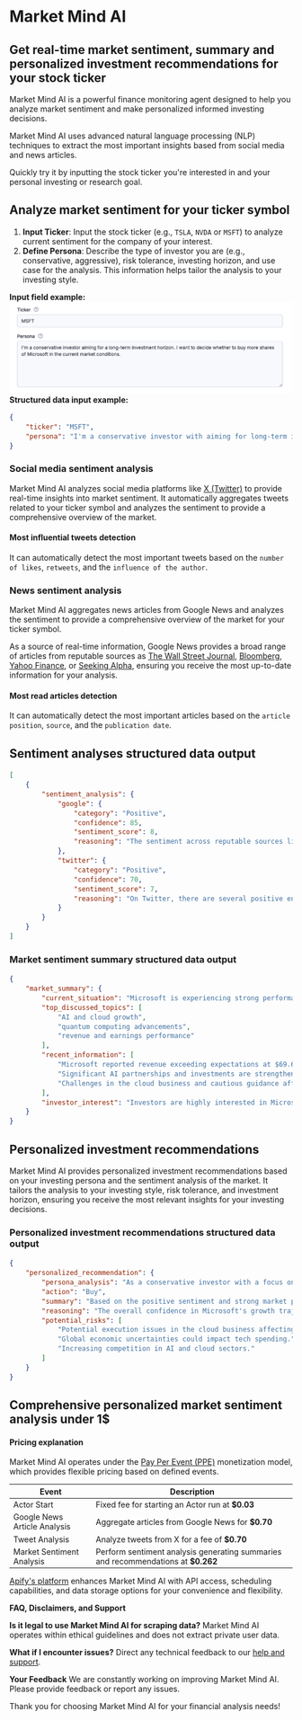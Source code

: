 # Market Mind AI

## Get real-time market sentiment, summary and personalized investment recommendations for your stock ticker

Market Mind AI is a powerful finance monitoring agent designed to help you analyze market sentiment and make personalized informed investing decisions.

Market Mind AI uses advanced natural language processing (NLP) techniques to extract the most important insights based from social media and news articles.

Quickly try it by inputting the stock ticker you're interested in and your personal investing or research goal.

## Analyze market sentiment for your ticker symbol

1.  **Input Ticker**: Input the stock ticker (e.g., `TSLA`, `NVDA` or `MSFT`) to analyze current sentiment for the company of your interest.
2.  **Define Persona**: Describe the type of investor you are (e.g., conservative, aggressive), risk tolerance, investing horizon, and use case for the analysis.
    This information helps tailor the analysis to your investing style.

**Input field example:**
![input fields example](./docs/img/input-fields-example.png)
**Structured data input example:**

```json
{
    "ticker": "MSFT",
    "persona": "I'm a conservative investor with aiming for long-term investment horizon. I want to decide whether to buy more shares of Microsoft in the current market conditions."
}
```

### Social media sentiment analysis

Market Mind AI analyzes social media platforms like [X (Twitter)](https://x.com/) to provide real-time insights into market sentiment. It automatically aggregates tweets related to your ticker symbol and analyzes the sentiment to provide a comprehensive overview of the market.

#### Most influential tweets detection

It can automatically detect the most important tweets based on the `number of likes`, `retweets`, and the `influence of the author`.

### News sentiment analysis

Market Mind AI aggregates news articles from Google News and analyzes the sentiment to provide a comprehensive overview of the market for your ticker symbol.

As a source of real-time information, Google News provides a broad range of articles from reputable sources as [The Wall Street Journal](https://www.wsj.com/), [Bloomberg](https://www.bloomberg.com/), [Yahoo Finance](https://finance.yahoo.com/), or [Seeking Alpha](https://seekingalpha.com/), ensuring you receive the most up-to-date information for your analysis.

#### Most read articles detection

It can automatically detect the most important articles based on the `article position`, `source`, and the `publication date`.

## Sentiment analyses structured data output

```json
[
    {
        "sentiment_analysis": {
            "google": {
                "category": "Positive",
                "confidence": 85,
                "sentiment_score": 8,
                "reasoning": "The sentiment across reputable sources like Forbes, Yahoo Finance, and Morningstar about Microsoft's recent financial performance, AI advancements, and strategic investments is largely positive. The company's revenue has beaten expectations, and there is bullish sentiment regarding its long-term growth potential, particularly in AI and cloud sectors."
            },
            "twitter": {
                "category": "Positive",
                "confidence": 70,
                "sentiment_score": 7,
                "reasoning": "On Twitter, there are several positive endorsements from finance and tech enthusiasts, praising Microsoft's advancements in quantum computing and AI. Many tweets express optimism about Microsoft's future performance although with slightly less authority compared to traditional media."
            }
        }
    }
]
```

### Market sentiment summary structured data output

```json
{
    "market_summary": {
        "current_situation": "Microsoft is experiencing strong performance in its AI and cloud sectors, with significant growth reported in these areas. However, there are concerns regarding execution challenges and supply constraints in the cloud unit.",
        "top_discussed_topics": [
            "AI and cloud growth",
            "quantum computing advancements",
            "revenue and earnings performance"
        ],
        "recent_information": [
            "Microsoft reported revenue exceeding expectations at $69.6 billion for Q2 2025.",
            "Significant AI partnerships and investments are strengthening their market position.",
            "Challenges in the cloud business and cautious guidance affected short-term sentiment."
        ],
        "investor_interest": "Investors are highly interested in Microsoft's AI initiatives and long-term growth potential, despite short-term challenges in other sectors."
    }
}
```

## Personalized investment recommendations

Market Mind AI provides personalized investment recommendations based on your investing persona and the sentiment analysis of the market. It tailors the analysis to your investing style, risk tolerance, and investment horizon, ensuring you receive the most relevant insights for your investing decisions.

### Personalized investment recommendations structured data output

```json
{
    "personalized_recommendation": {
        "persona_analysis": "As a conservative investor with a focus on long-term growth, stability and risk aversion are your priorities. You seek investments with predictable profitability and robust fundamentals.",
        "action": "Buy",
        "summary": "Based on the positive sentiment and strong market position, Microsoft presents a solid investment opportunity for long-term growth. The company's focus on AI and cloud services aligns with trends in tech innovation, offering stability and growth potential.",
        "reasoning": "The overall confidence in Microsoft's growth trajectory, especially in AI and cloud computing, matches your long-term investment goals. Given the positive sentiment and opportunities in AI, it is advised to increase your position in Microsoft, while monitoring its execution in cloud services.",
        "potential_risks": [
            "Potential execution issues in the cloud business affecting future growth.",
            "Global economic uncertainties could impact tech spending.",
            "Increasing competition in AI and cloud sectors."
        ]
    }
}
```

## Comprehensive personalized market sentiment analysis **under 1$**

#### Pricing explanation

Market Mind AI operates under the [Pay Per Event (PPE)](https://docs.apify.com/sdk/js/docs/next/guides/pay-per-event) monetization model, which provides flexible pricing based on defined events.

| Event                        | Description                                                                       |
| ---------------------------- | --------------------------------------------------------------------------------- |
| Actor Start                  | Fixed fee for starting an Actor run at **$0.03**                                  |
| Google News Article Analysis | Aggregate articles from Google News for **$0.70**                                 |
| Tweet Analysis               | Analyze tweets from X for a fee of **$0.70**                                      |
| Market Sentiment Analysis    | Perform sentiment analysis generating summaries and recommendations at **$0.262** |

[Apify's platform](https://docs.apify.com/platform) enhances Market Mind AI with API access, scheduling capabilities, and data storage options for your convenience and flexibility.

**FAQ, Disclaimers, and Support**

**Is it legal to use Market Mind AI for scraping data?**
Market Mind AI operates within ethical guidelines and does not extract private user data.

**What if I encounter issues?**
Direct any technical feedback to our [help and support](https://help.apify.com/en/).

**Your Feedback**
We are constantly working on improving Market Mind AI. Please provide feedback or report any issues.

Thank you for choosing Market Mind AI for your financial analysis needs!
